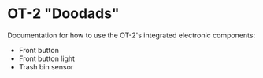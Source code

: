 # OT-2 "Doodads"
Documentation for how to use the OT-2's integrated electronic components:
* Front button
* Front button light
* Trash bin sensor
